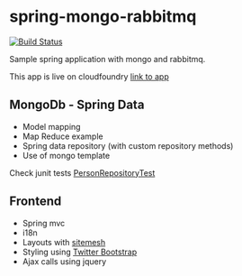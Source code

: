 spring-mongo-rabbitmq
=====================
[![Build Status](https://secure.travis-ci.org/lukasz-kaniowski/spring-mongo-rabbitmq.png)](http://secure.travis-ci.org/lukasz-kaniowski/spring-mongo-rabbitmq)


Sample spring application with mongo and rabbitmq. 

This app is live on cloudfoundry [link to app][2]

## MongoDb - Spring Data

* Model mapping
* Map Reduce example
* Spring data repository (with custom repository methods)
* Use of mongo template

Check junit tests [PersonRepositoryTest][1]

## Frontend 

* Spring mvc
* i18n 
* Layouts with [sitemesh][3]
* Styling using [Twitter Bootstrap][4]
* Ajax calls using jquery


[1]: spring-mongo-rabbitmq/blob/master/src/test/java/com/lkan/sample/person/PersonRepositoryTest.java
[2]: http://ukasz-spring.cloudfoundry.com/
[3]: http://wiki.sitemesh.org/display/sitemesh/Home
[4]: http://twitter.github.com/bootstrap/

	

